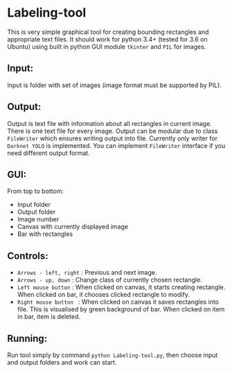 # Labeling-tool
This is very simple graphical tool for creating bounding rectangles and appropriate text files.
It should work for python 3.4+ (tested for 3.6 on Ubuntu) using built in python GUI module `tkinter` and `PIL` for images.

## Input:
Input is folder with set of images (image format must be supported by PIL).

## Output:
Output is text file with information about all rectangles in current image. There is one text file for every image.
Output can be modular due to class `FileWriter` which ensures writing output into file.
Currently only writer for `Darknet YOLO` is implemented.
You can implement `FileWriter` interface if you need different output format. 

## GUI:
From top to bottom:
* Input folder
* Output folder
* Image number
* Canvas with currently displayed image
* Bar with rectangles

## Controls:
* `Arrows - left, right` : Previous and next image.
* `Arrows - up, down` : Change class of currently chosen rectangle.
* `Left mouse button` : When clicked on canvas, it starts creating rectangle. When clicked on bar, it chooses clicked rectangle to modify.
* `Right mouse button ` : When clicked on canvas it saves rectangles into file. This is visualised by green background of bar. When clicked on item in bar, item is deleted.

## Running:
Run tool simply by command `python Labeling-tool.py`, then choose input and output folders and work can start.